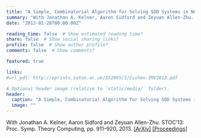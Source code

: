 ```yaml
---
title: "A Simple, Combinatorial Algorithm for Solving SDD Systems in Nearly-Linear Time"
summary: "With Jonathan A. Kelner, Aaron Sidford and Zeyuan Allen-Zhu. STOC’13: Proc. Symp. Theory Computing, pp. 911–920, 2013. [[ArXiv]](http://arxiv.org/abs/1301.6628) [[Proceedings]](http://dl.acm.org/citation.cfm?id=2488724)"
date: "2013-01-28T00:00:00Z"

reading_time: false  # Show estimated reading time?
share: false  # Show social sharing links?
profile: false  # Show author profile?
comments: false  # Show comments?

featured: true

links:
#url_pdf: http://eprints.soton.ac.uk/352095/1/Cushen-IMV2013.pdf

# Optional header image (relative to `static/media/` folder).
header:
  caption: "A Simple, Combinatorial Algorithm for Solving SDD Systems in Nearly-Linear Time"
  image: ""
---
```


With Jonathan A. Kelner, Aaron Sidford and Zeyuan Allen-Zhu. STOC’13: Proc. Symp. Theory Computing, pp. 911–920, 2013. [[ArXiv]](http://arxiv.org/abs/1301.6628) [[Proceedings]](http://dl.acm.org/citation.cfm?id=2488724)
